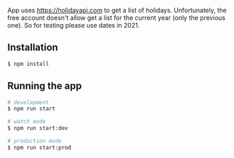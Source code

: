 App uses https://holidayapi.com to get a list of holidays. Unfortunately, the free account doesn't allow get a list for the current year (only the previous one).
So for testing please use dates in 2021.

## Installation

```bash
$ npm install
```

## Running the app

```bash
# development
$ npm run start

# watch mode
$ npm run start:dev

# production mode
$ npm run start:prod
```

